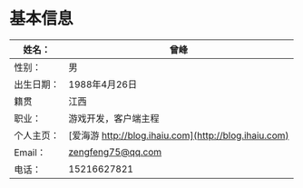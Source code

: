 


# 基本信息

| 姓名：     | 曾峰                                                  |
| ---------- | ----------------------------------------------------- |
| 性别：     | 男                                                    |
| 出生日期： | 1988年4月26日                                         |
| 籍贯       | 江西                                                  |
| 职业：     | 游戏开发，客户端主程                                  |
| 个人主页： | [爱海游 http://blog.ihaiu.com](http://blog.ihaiu.com) |
| Email：    | zengfeng75@qq.com                                     |
| 电话：     | 15216627821                                           |


